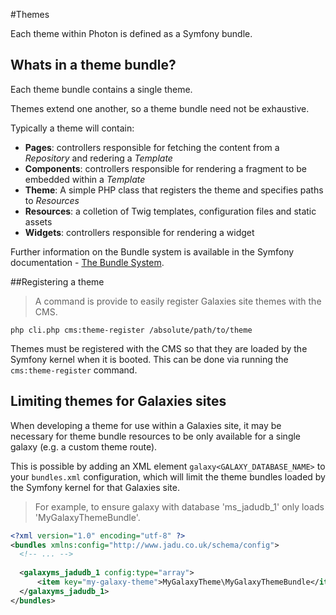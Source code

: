 #Themes

Each theme within Photon is defined as a Symfony bundle.

## Whats in a theme bundle?

Each theme bundle contains a single theme. 

Themes extend one another, so a theme bundle need not be exhaustive.

Typically a theme will contain:

* **Pages**: controllers responsible for fetching the content from a *Repository* and redering a *Template*
* **Components**: controllers responsible for rendering a fragment to be embedded within a *Template*
* **Theme**: A simple PHP class that registers the theme and specifies paths to *Resources*
* **Resources**: a colletion of Twig templates, configuration files and static assets
* **Widgets**: controllers responsible for rendering a widget

Further information on the Bundle system is available in the Symfony documentation - [The Bundle System](https://symfony.com/doc/2.8/bundles.html).

##Registering a theme

> A command is provide to easily register Galaxies site themes with the CMS.

```shell
php cli.php cms:theme-register /absolute/path/to/theme
```

Themes must be registered with the CMS so that they are loaded by the Symfony kernel when it is booted. This can be done via running the `cms:theme-register` command.

## Limiting themes for Galaxies sites

When developing a theme for use within a Galaxies site, it may be necessary for theme bundle resources to be only available for a single galaxy (e.g. a custom theme route).

This is possible by adding an XML element `galaxy<GALAXY_DATABASE_NAME>` to your `bundles.xml` configuration, which will limit the theme bundles loaded by the Symfony kernel for that Galaxies site.


> For example, to ensure galaxy with database 'ms_jadudb_1' only loads 'MyGalaxyThemeBundle'.

```xml
<?xml version="1.0" encoding="utf-8" ?>
<bundles xmlns:config="http://www.jadu.co.uk/schema/config">
  <!-- ... -->
  
  <galaxyms_jadudb_1 config:type="array">
      <item key="my-galaxy-theme">MyGalaxyTheme\MyGalaxyThemeBundle</item>
  </galaxyms_jadudb_1>
</bundles>
